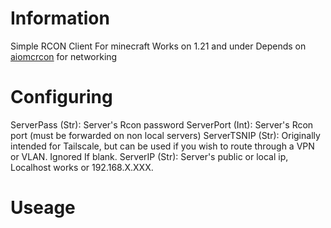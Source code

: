 # Information
  Simple RCON Client For minecraft
  Works on 1.21 and under
  Depends on [aiomcrcon](https://pypi.org/project/aio-mc-rcon/) for networking
# Configuring
ServerPass (Str): Server's Rcon password
ServerPort (Int): Server's Rcon port (must be forwarded on non local servers)
ServerTSNIP (Str): Originally intended for Tailscale, but can be used if you wish to route through a VPN or VLAN. Ignored If blank.
ServerIP (Str): Server's public or local ip, Localhost works or 192.168.X.XXX.
# Useage
  
